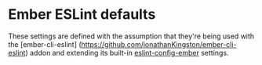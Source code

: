 Ember ESLint defaults
====================================

These settings are defined with the assumption that they're being used with the
[ember-cli-eslint] (https://github.com/jonathanKingston/ember-cli-eslint) addon and extending
its built-in [eslint-config-ember](https://github.com/jonathanKingston/eslint-config-ember) settings.
